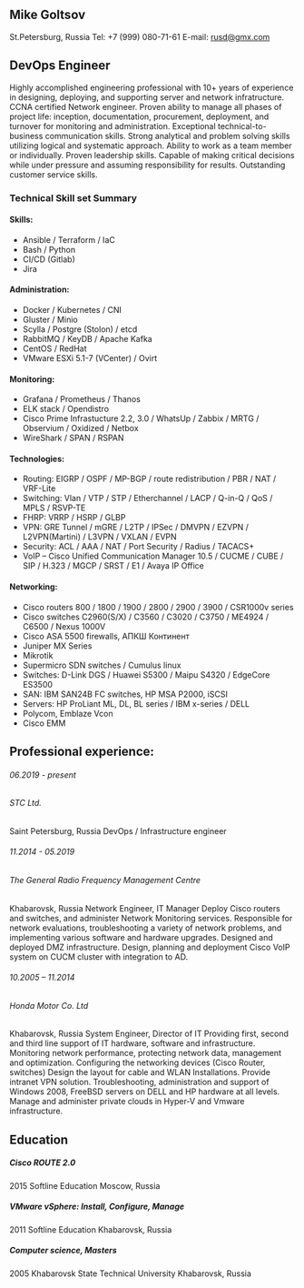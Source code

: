 ## Mike Goltsov
St.Petersburg, Russia
Tel: +7 (999) 080-71-61 
E-mail: rusd@gmx.com


## DevOps Engineer 

Highly accomplished engineering professional with 10+ years of experience in designing, deploying, and supporting server and network infratructure. CCNA certified Network engineer. Proven ability to manage all phases of project life: inception, documentation, procurement, deployment, and turnover for monitoring and administration. Exceptional technical-to-business communication skills. Strong analytical and problem solving skills utilizing logical and systematic approach. Ability to work as a team member or individually. Proven leadership skills. Capable of making critical decisions while under pressure and assuming responsibility for results. Outstanding customer service skills. 


### Technical Skill set Summary

#### Skills:
- Ansible / Terraform / IaC
- Bash / Python 
- CI/CD (Gitlab)
- Jira

#### Administration:
- Docker / Kubernetes / CNI
- Gluster / Minio
- Scylla / Postgre (Stolon) / etcd
- RabbitMQ / KeyDB / Apache Kafka
- CentOS / RedHat
- VMware ESXi 5.1-7 (VCenter) / Ovirt

#### Monitoring:
- Grafana / Prometheus / Thanos
- ELK stack / Opendistro
- Cisco Prime Infrastucture 2.2, 3.0 / WhatsUp / Zabbix / MRTG / Observium / Oxidized / Netbox
- WireShark / SPAN  / RSPAN

#### Technologies:
- Routing: EIGRP / OSPF / MP-BGP / route redistribution / PBR / NAT / VRF-Lite
- Switching: Vlan / VTP / STP / Etherchannel / LACP / Q-in-Q / QoS / MPLS / RSVP-TE
- FHRP: VRRP / HSRP / GLBP
- VPN: GRE Tunnel / mGRE / L2TP / IPSec / DMVPN / EZVPN / L2VPN(Martini) / L3VPN / VXLAN / EVPN
- Security: ACL / AAA / NAT / Port Security / Radius / TACACS+
- VoIP – Cisco Unified Communication Manager 10.5 / CUCME / CUBE / SIP / H.323 / MGCP / SRST / E1 / Avaya IP Office

#### Networking:
- Cisco routers 800 / 1800 / 1900 / 2800 / 2900 / 3900 / CSR1000v series 
- Cisco switches C2960(S/X) / C3560 / C3020 / C3750 / ME4924 / C6500 / Nexus 1000V 
- Cisco ASA 5500  firewalls, АПКШ Континент
- Juniper MX Series
- Mikrotik
- Supermicro SDN switches / Cumulus linux
- Switches: D-Link DGS / Huawei S5300 / Maipu S4320 / EdgeCore ES3500 
- SAN: IBM SAN24B FC switches, HP MSA P2000, iSCSI
- Servers: HP ProLiant ML, DL, BL series / IBM x-series / DELL 
- Polycom, Emblaze Vcon
- Cisco EMM

## Professional experience:

###### 06.2019 - present
###### STC Ltd.
Saint Petersburg, Russia
DevOps / Infrastructure engineer

###### 11.2014 - 05.2019
###### The General Radio Frequency Management Centre
Khabarovsk, Russia
Network Engineer, IT Manager
Deploy Cisco routers and switches, and administer Network Monitoring services.
Responsible for network evaluations, troubleshooting a variety of network problems, and implementing various software and hardware upgrades.
Designed and deployed DMZ infrastructure.
Design, planning and deployment Cisco VoIP system on CUCM cluster with integration to AD.

###### 10.2005 – 11.2014
###### Honda Motor Co. Ltd
Khabarovsk, Russia
System Engineer, Director of IT
Providing first, second and third line support of IT hardware, software and infrastructure.
Monitoring network performance, protecting network data, management and optimization.
Configuring the networking devices (Cisco Router, switches) 
Design the layout for cable and WLAN Installations.
Provide intranet VPN solution.
Troubleshooting, administration and support of Windows 2008, FreeBSD servers on DELL and HP hardware at all levels.
Manage and administer private clouds in Hyper-V and Vmware infrastructure.


## Education

##### Cisco ROUTE 2.0
2015
Softline Education
Moscow, Russia

##### VMware vSphere: Install, Configure, Manage
2011
Softline Education
Khabarovsk, Russia

##### Computer science, Masters
2005
Khabarovsk State Technical University
Khabarovsk, Russia
